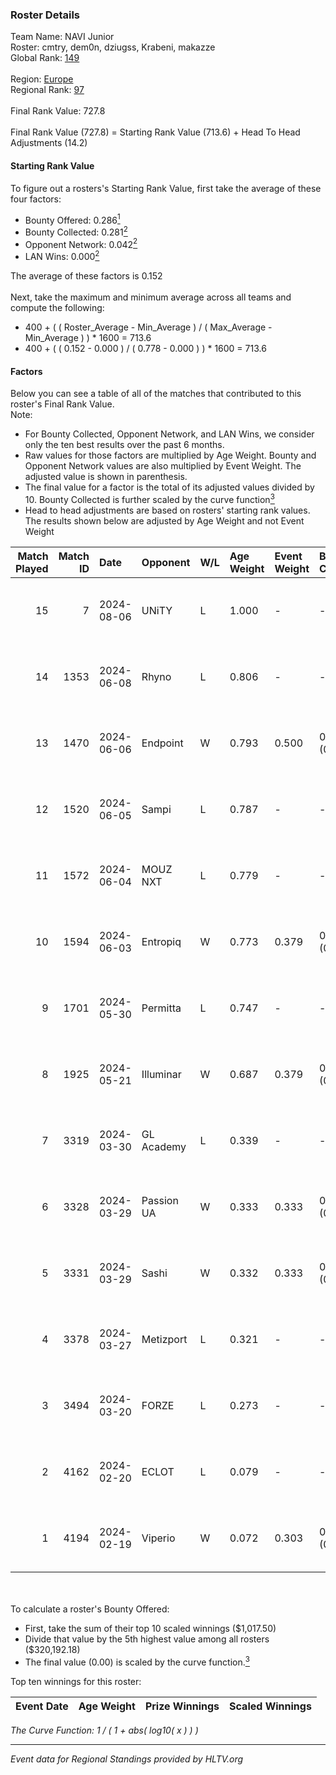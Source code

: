 ### Roster Details<br />
Team Name: NAVI Junior<br />
Roster: cmtry, dem0n, dziugss, Krabeni, makazze<br />
Global Rank: [149](../standings_global.md)<br />
<br />
Region: [Europe]( ../standings_europe.md)<br />
Regional Rank: [97]( ../standings_europe.md)<br />
<br />
Final Rank Value:  727.8<br />
<br />
Final Rank Value (727.8) = Starting Rank Value (713.6) + Head To Head Adjustments (14.2)<br />

#### Starting Rank Value<br />
To figure out a rosters's Starting Rank Value, first take the average of these four factors:<br />
- Bounty Offered: 0.286[<sup>1</sup>](#table2)
- Bounty Collected: 0.281[<sup>2</sup>](#table1)
- Opponent Network: 0.042[<sup>2</sup>](#table1)
- LAN Wins: 0.000[<sup>2</sup>](#table1)

The average of these factors is 0.152<br />
<br />
Next, take the maximum and minimum average across all teams and compute the following:<br />
- 400 + ( ( Roster_Average - Min_Average ) / ( Max_Average - Min_Average ) ) * 1600 = 713.6
- 400 + ( ( 0.152 - 0.000 ) / ( 0.778 - 0.000 ) ) * 1600 = 713.6


#### Factors<br />
Below you can see a table of all of the matches that contributed to this roster's Final Rank Value.<br />
Note:<br />

- For Bounty Collected, Opponent Network, and LAN Wins, we consider only the ten best results over the past 6 months.
- Raw values for those factors are multiplied by Age Weight. Bounty and Opponent Network values are also multiplied by Event Weight. The adjusted value is shown in parenthesis.
- The final value for a factor is the total of its adjusted values divided by 10. Bounty Collected is further scaled by the curve function[<sup>3</sup>](#curveFunction)
- Head to head adjustments are based on rosters' starting rank values. The results shown below are adjusted by Age Weight and not Event Weight
<span id="table1"></span><br />


| Match Played | Match ID | Date       | Opponent   | W/L | Age Weight | Event Weight | Bounty Collected | Opponent Network | LAN Wins  | H2H Adj. | Roster                                   |
| -: | -: | :- | :- | :- | :- | :- | :- | :- | :- | -: | :- |
|           15 |        7 | 2024-08-06 | UNiTY      | L   | 1.000      | -            | -                | -                | -         |    -7.20 | cmtry, dem0n, dziugss, Krabeni, makazze  |
|           14 |     1353 | 2024-06-08 | Rhyno      | L   | 0.806      | -            | -                | -                | -         |    -5.16 | cmtry, dem0n, dziugss, froz1k, Krabeni   |
|           13 |     1470 | 2024-06-06 | Endpoint   | W   | 0.793      | 0.500        | 0.012 (0.005)    | 0.540 (0.214)    | 0 (0.000) |    17.56 | cmtry, dem0n, dziugss, froz1k, Krabeni   |
|           12 |     1520 | 2024-06-05 | Sampi      | L   | 0.787      | -            | -                | -                | -         |    -6.10 | cmtry, dem0n, dziugss, froz1k, Krabeni   |
|           11 |     1572 | 2024-06-04 | MOUZ NXT   | L   | 0.779      | -            | -                | -                | -         |    -2.60 | cmtry, dem0n, dziugss, froz1k, Krabeni   |
|           10 |     1594 | 2024-06-03 | Entropiq   | W   | 0.773      | 0.379        | 0.000 (0.000)    | 0.028 (0.008)    | 0 (0.000) |     3.42 | cmtry, dem0n, dziugss, froz1k, Krabeni   |
|            9 |     1701 | 2024-05-30 | Permitta   | L   | 0.747      | -            | -                | -                | -         |    -5.83 | cmtry, dem0n, dziugss, froz1k, Krabeni   |
|            8 |     1925 | 2024-05-21 | Illuminar  | W   | 0.687      | 0.379        | 0.012 (0.003)    | 0.340 (0.088)    | 0 (0.000) |    15.51 | cmtry, dem0n, dziugss, froz1k, Krabeni   |
|            7 |     3319 | 2024-03-30 | GL Academy | L   | 0.339      | -            | -                | -                | -         |    -5.03 | dem0n, dezt, Krabeni, Magic, makazze     |
|            6 |     3328 | 2024-03-29 | Passion UA | W   | 0.333      | 0.333        | 0.173 (0.019)    | 1.000 (0.111)    | 0 (0.000) |     9.16 | dem0n, dezt, Krabeni, Magic, makazze     |
|            5 |     3331 | 2024-03-29 | Sashi      | W   | 0.332      | 0.333        | 0.009 (0.001)    | 0.024 (0.003)    | 0 (0.000) |     4.84 | dem0n, dezt, Krabeni, Magic, makazze     |
|            4 |     3378 | 2024-03-27 | Metizport  | L   | 0.321      | -            | -                | -                | -         |    -2.42 | dem0n, dezt, Krabeni, Magic, makazze     |
|            3 |     3494 | 2024-03-20 | FORZE      | L   | 0.273      | -            | -                | -                | -         |    -2.19 | dem0n, froz1k, Krabeni, Magic, makazze   |
|            2 |     4162 | 2024-02-20 | ECLOT      | L   | 0.079      | -            | -                | -                | -         |    -0.14 | alkarenn, dem0n, Krabeni, Magic, makazze |
|            1 |     4194 | 2024-02-19 | Viperio    | W   | 0.072      | 0.303        | 0.000 (0.000)    | 0.000 (0.000)    | 0 (0.000) |     0.33 | alkarenn, dem0n, Krabeni, Magic, makazze |

<br />
<span id="table2"></span><br />
To calculate a roster's Bounty Offered:<br />

- First, take the sum of their top 10 scaled winnings ($1,017.50)
- Divide that value by the 5th highest value among all rosters ($320,192.18)
- The final value (0.00) is scaled by the curve function.[<sup>3</sup>](#curveFunction)

Top ten winnings for this roster:<br />

| Event Date | Age Weight | Prize Winnings | Scaled Winnings |
| :- | -: | :- | :- |


<span id="curveFunction"></span>_The Curve Function: 1 / ( 1 + abs( log10( x ) ) )_<br />

---
_Event data for Regional Standings provided by HLTV.org_<br />
